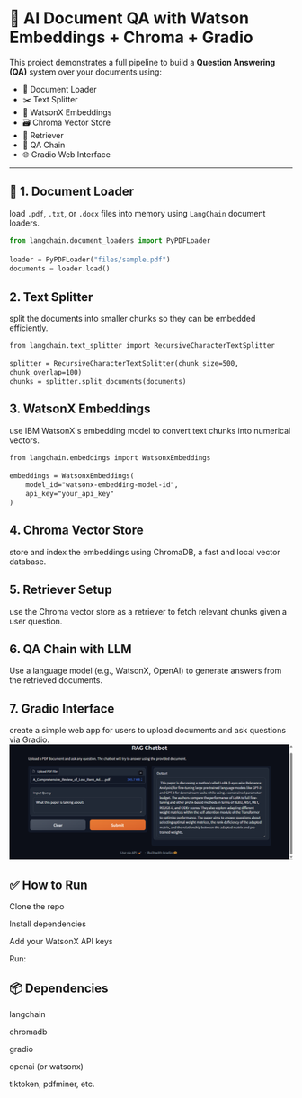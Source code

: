 # 🧠 AI Document QA with Watson Embeddings + Chroma + Gradio

This project demonstrates a full pipeline to build a **Question Answering (QA)** system over your documents using:

- 📄 Document Loader
- ✂️ Text Splitter
- 🧬 WatsonX Embeddings
- 🗃️ Chroma Vector Store
- 🔁 Retriever
- 💬 QA Chain
- 🌐 Gradio Web Interface

---

## 📁 1. Document Loader

 load `.pdf`, `.txt`, or `.docx` files into memory using `LangChain` document loaders.

```python
from langchain.document_loaders import PyPDFLoader

loader = PyPDFLoader("files/sample.pdf")
documents = loader.load()
```

## 2. Text Splitter

 split the documents into smaller chunks so they can be embedded efficiently.

```
from langchain.text_splitter import RecursiveCharacterTextSplitter

splitter = RecursiveCharacterTextSplitter(chunk_size=500, chunk_overlap=100)
chunks = splitter.split_documents(documents)
```

## 3. WatsonX Embeddings

 use IBM WatsonX's embedding model to convert text chunks into numerical vectors.
```
from langchain.embeddings import WatsonxEmbeddings

embeddings = WatsonxEmbeddings(
    model_id="watsonx-embedding-model-id", 
    api_key="your_api_key"
)
```


## 4. Chroma Vector Store

 store and index the embeddings using ChromaDB, a fast and local vector database.

## 5. Retriever Setup

 use the Chroma vector store as a retriever to fetch relevant chunks given a user question.

## 6. QA Chain with LLM

Use a language model (e.g., WatsonX, OpenAI) to generate answers from the retrieved documents.

## 7. Gradio Interface

 create a simple web app for users to upload documents and ask questions via Gradio.
![Sample interface](ims/QA_bot.png)

## ✅ How to Run

Clone the repo

Install dependencies

Add your WatsonX API keys

Run:


## 📦 Dependencies

langchain

chromadb

gradio

openai (or watsonx)

tiktoken, pdfminer, etc.
